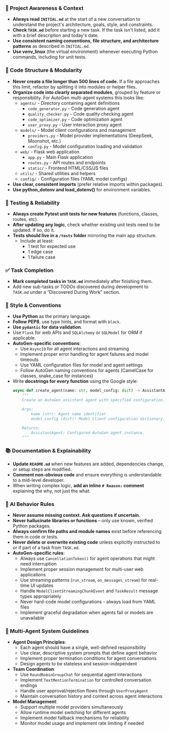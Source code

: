 ### 🔄 Project Awareness & Context
- **Always read `INITIAL.md`** at the start of a new conversation to understand the project's architecture, goals, style, and constraints.
- **Check `TASK.md`** before starting a new task. If the task isn't listed, add it with a brief description and today's date.
- **Use consistent naming conventions, file structure, and architecture patterns** as described in `INITIAL.md`.
- **Use venv_linux** (the virtual environment) whenever executing Python commands, including for unit tests.

### 🧱 Code Structure & Modularity
- **Never create a file longer than 500 lines of code.** If a file approaches this limit, refactor by splitting it into modules or helper files.
- **Organize code into clearly separated modules**, grouped by feature or responsibility.
  For AutoGen multi-agent systems this looks like:
    - `agents/` - Directory containing agent definitions
      - `code_generator.py` - Code generation agent
      - `quality_checker.py` - Code quality checking agent  
      - `code_optimizer.py` - Code optimization agent
      - `user_proxy.py` - User interaction proxy agent
    - `models/` - Model client configurations and management
      - `providers.py` - Model provider implementations (DeepSeek, Moonshot, etc.)
      - `config.py` - Model configuration loading and validation
    - `web/` - Flask web application
      - `app.py` - Main Flask application
      - `routes.py` - API routes and endpoints
      - `static/` - Frontend HTML/CSS/JS files
    - `utils/` - Shared utilities and helpers
    - `config/` - Configuration files (YAML model configs)
- **Use clear, consistent imports** (prefer relative imports within packages).
- **Use python_dotenv and load_dotenv()** for environment variables.

### 🧪 Testing & Reliability
- **Always create Pytest unit tests for new features** (functions, classes, routes, etc).
- **After updating any logic**, check whether existing unit tests need to be updated. If so, do it.
- **Tests should live in a `/tests` folder** mirroring the main app structure.
  - Include at least:
    - 1 test for expected use
    - 1 edge case
    - 1 failure case

### ✅ Task Completion
- **Mark completed tasks in `TASK.md`** immediately after finishing them.
- Add new sub-tasks or TODOs discovered during development to `TASK.md` under a “Discovered During Work” section.

### 📎 Style & Conventions
- **Use Python** as the primary language.
- **Follow PEP8**, use type hints, and format with `black`.
- **Use `pydantic` for data validation**.
- Use `Flask` for web APIs and `SQLAlchemy` or `SQLModel` for ORM if applicable.
- **AutoGen-specific conventions**:
  - Use `AsyncIO` for all agent interactions and streaming
  - Implement proper error handling for agent failures and model timeouts
  - Use YAML configuration files for model and agent settings
  - Follow AutoGen naming conventions for agents (CamelCase for classes, snake_case for instances)
- Write **docstrings for every function** using the Google style:
  ```python
  async def create_agent(name: str, model_config: dict) -> AssistantAgent:
      """
      Create an AutoGen assistant agent with specified configuration.

      Args:
          name (str): Agent name identifier.
          model_config (dict): Model client configuration dictionary.

      Returns:
          AssistantAgent: Configured AutoGen agent instance.
      """
  ```

### 📚 Documentation & Explainability
- **Update `README.md`** when new features are added, dependencies change, or setup steps are modified.
- **Comment non-obvious code** and ensure everything is understandable to a mid-level developer.
- When writing complex logic, **add an inline `# Reason:` comment** explaining the why, not just the what.

### 🧠 AI Behavior Rules
- **Never assume missing context. Ask questions if uncertain.**
- **Never hallucinate libraries or functions** – only use known, verified Python packages.
- **Always confirm file paths and module names** exist before referencing them in code or tests.
- **Never delete or overwrite existing code** unless explicitly instructed to or if part of a task from `TASK.md`.
- **AutoGen-specific rules**:
  - Always use `CancellationToken()` for agent operations that might need interruption
  - Implement proper session management for multi-user web applications
  - Use streaming patterns (`run_stream`, `on_messages_stream`) for real-time UI updates
  - Handle `ModelClientStreamingChunkEvent` and `TaskResult` message types appropriately
  - Never hard-code model configurations - always load from YAML files
  - Implement graceful degradation when agents fail or models are unavailable

### 🤖 Multi-Agent System Guidelines  
- **Agent Design Principles**:
  - Each agent should have a single, well-defined responsibility
  - Use clear, descriptive system prompts that define agent behavior
  - Implement proper termination conditions for agent conversations
  - Design agents to be stateless and session-independent
- **Team Coordination**:
  - Use `RoundRobinGroupChat` for sequential agent interactions
  - Implement `TextMentionTermination` for controlled conversation endings
  - Handle user approval/rejection flows through `UserProxyAgent`
  - Maintain conversation history and context across agent interactions
- **Model Management**:
  - Support multiple model providers simultaneously
  - Allow runtime model switching for different agents
  - Implement model fallback mechanisms for reliability
  - Monitor model usage and implement rate limiting if needed